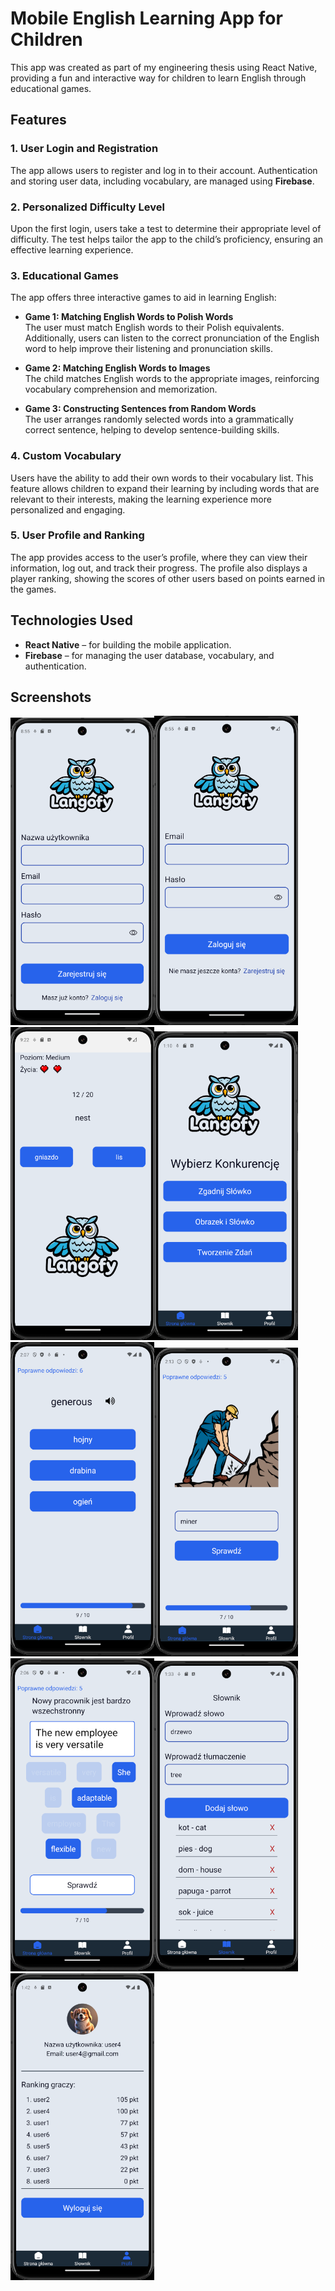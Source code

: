 # Mobile English Learning App for Children

This app was created as part of my engineering thesis using React Native, providing a fun and interactive way for children to learn English through educational games.

## Features

### 1. User Login and Registration
The app allows users to register and log in to their account. Authentication and storing user data, including vocabulary, are managed using **Firebase**.

### 2. Personalized Difficulty Level
Upon the first login, users take a test to determine their appropriate level of difficulty. The test helps tailor the app to the child’s proficiency, ensuring an effective learning experience.

### 3. Educational Games
The app offers three interactive games to aid in learning English:

- **Game 1: Matching English Words to Polish Words**  
  The user must match English words to their Polish equivalents. Additionally, users can listen to the correct pronunciation of the English word to help improve their listening and pronunciation skills.
  
- **Game 2: Matching English Words to Images**  
  The child matches English words to the appropriate images, reinforcing vocabulary comprehension and memorization.

- **Game 3: Constructing Sentences from Random Words**  
  The user arranges randomly selected words into a grammatically correct sentence, helping to develop sentence-building skills.

### 4. Custom Vocabulary
Users have the ability to add their own words to their vocabulary list. This feature allows children to expand their learning by including words that are relevant to their interests, making the learning experience more personalized and engaging.  

### 5. User Profile and Ranking
The app provides access to the user’s profile, where they can view their information, log out, and track their progress. The profile also displays a player ranking, showing the scores of other users based on points earned in the games.

## Technologies Used
- **React Native** – for building the mobile application.
- **Firebase** – for managing the user database, vocabulary, and authentication.


## Screenshots
<img src="screenshots/s1.png" width="230"/><img src="screenshots/s2.png" width="230"/><img src="screenshots/s3.png" width="230"/><img src="screenshots/s4.png" width="230"/><img src="screenshots/s7.png" width="230"/><img src="screenshots/s8.png" width="230"/><img src="screenshots/s9.png" width="230"/><img src="screenshots/s5.png" width="230"/><img src="screenshots/s6.png" width="230"/>

